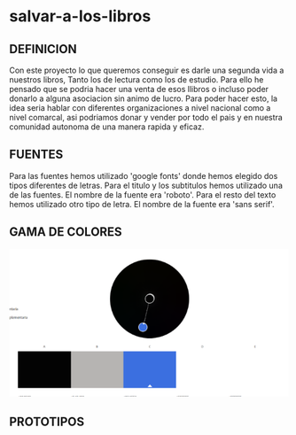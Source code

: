 # salvar-a-los-libros
## DEFINICION
Con este proyecto lo que queremos conseguir es darle una segunda vida a nuestros libros, Tanto los de lectura como los de estudio. Para ello he pensado que se podria hacer una venta de esos llibros o incluso poder donarlo a alguna asociacion sin animo de lucro.
Para poder hacer esto, la idea seria hablar con diferentes organizaciones a nivel nacional como a nivel comarcal, asi podriamos donar y vender por todo el pais y en nuestra comunidad autonoma de una manera rapida y eficaz.

## FUENTES
Para las fuentes hemos utilizado 'google fonts' donde hemos elegido dos tipos diferentes de letras.
Para el titulo y los subtitulos hemos utilizado una de las fuentes. El nombre de la fuente era 'roboto'.
Para el resto del texto hemos utilizado otro tipo de letra. El nombre de la fuente era 'sans serif'.
## GAMA DE COLORES
![Gama de Colores](assets/img/colores.png)

## PROTOTIPOS
